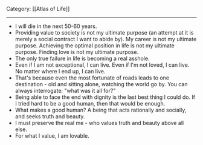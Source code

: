 Category: [[Atlas of Life]]
___
- I will die in the next 50-60 years. 
- Providing value to society is not my ultimate purpose (an attempt at it is merely a social contract I want to abide by). My career is not my ultimate purpose. Achieving the optimal position in life is not my ultimate purpose. Finding love is not my ultimate purpose. 
- The only true failure in life is becoming a real asshole. 
- Even if I am not exceptional, I can live. Even if I'm not loved, I can live. No matter where I end up, I can live. 
- That's because even the most fortunate of roads leads to one destination - old and sitting alone, watching the world go by. You can always interrogate: "what was it all for?" 
- Being able to face the end with dignity is the last best thing I could do. If I tried hard to be a good human, then that would be enough. 
- What makes a good human? A being that acts rationally and socially, and seeks truth and beauty. 
- I must preserve the real me - who values truth and beauty above all else.
- For what I value, I am lovable. 

